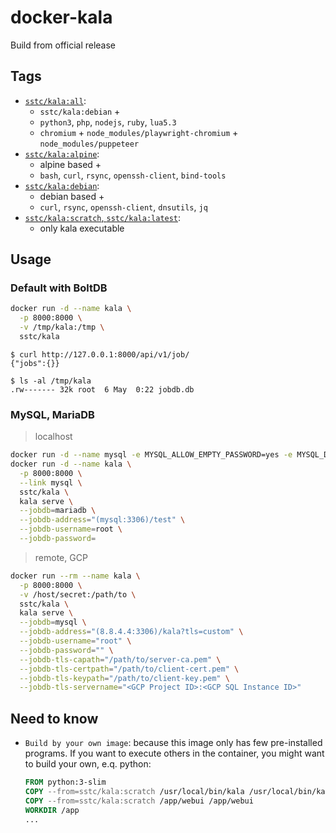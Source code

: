 # docker-kala

Build from official release

## Tags

- [`sstc/kala:all`](https://github.com/up9cloud/docker-kala/blob/master/all/Dockerfile):
  - `sstc/kala:debian` +
  - `python3`, `php`, `nodejs`, `ruby`, `lua5.3`
  - `chromium` + `node_modules/playwright-chromium` + `node_modules/puppeteer`
- [`sstc/kala:alpine`](https://github.com/up9cloud/docker-kala/blob/master/alpine/Dockerfile):
  - alpine based +
  - `bash`, `curl`, `rsync`, `openssh-client`, `bind-tools`
- [`sstc/kala:debian`](https://github.com/up9cloud/docker-kala/blob/master/Dockerfile):
  - debian based +
  - `curl`, `rsync`, `openssh-client`, `dnsutils`, `jq`
- [`sstc/kala:scratch`, `sstc/kala:latest`](https://github.com/up9cloud/docker-kala/blob/master/scratch/Dockerfile):
  - only kala executable

## Usage

### Default with BoltDB

```bash
docker run -d --name kala \
  -p 8000:8000 \
  -v /tmp/kala:/tmp \
  sstc/kala
```

```console
$ curl http://127.0.0.1:8000/api/v1/job/
{"jobs":{}}

$ ls -al /tmp/kala
.rw------- 32k root  6 May  0:22 jobdb.db
```

### MySQL, MariaDB

> localhost

```bash
docker run -d --name mysql -e MYSQL_ALLOW_EMPTY_PASSWORD=yes -e MYSQL_DATABASE=test mariadb:10
docker run -d --name kala \
  -p 8000:8000 \
  --link mysql \
  sstc/kala \
  kala serve \
  --jobdb=mariadb \
  --jobdb-address="(mysql:3306)/test" \
  --jobdb-username=root \
  --jobdb-password=
```

> remote, GCP

```bash
docker run --rm --name kala \
  -p 8000:8000 \
  -v /host/secret:/path/to \
  sstc/kala \
  kala serve \
  --jobdb=mysql \
  --jobdb-address="(8.8.4.4:3306)/kala?tls=custom" \
  --jobdb-username="root" \
  --jobdb-password="" \
  --jobdb-tls-capath="/path/to/server-ca.pem" \
  --jobdb-tls-certpath="/path/to/client-cert.pem" \
  --jobdb-tls-keypath="/path/to/client-key.pem" \
  --jobdb-tls-servername="<GCP Project ID>:<GCP SQL Instance ID>"
```

## Need to know

- `Build by your own image`: because this image only has few pre-installed programs. If you want to execute others in the container, you might want to build your own, e.q. python:

  ```dockerfile
  FROM python:3-slim
  COPY --from=sstc/kala:scratch /usr/local/bin/kala /usr/local/bin/kala
  COPY --from=sstc/kala:scratch /app/webui /app/webui
  WORKDIR /app
  ...
  ```
